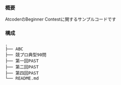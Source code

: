 ### 概要
AtcoderのBeginner Contestに関するサンプルコードです

### 構成
<pre>
.
├── ABC
├── 競プロ典型90問
├── 第一回PAST
├── 第二回PAST
├── 第四回PAST
└── README.md
</pre>

